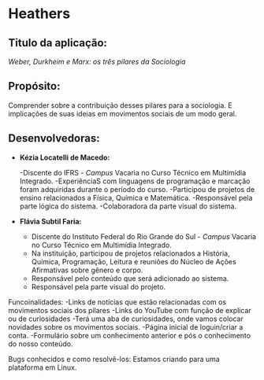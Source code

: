 # Heathers

## Titulo da aplicação:

*Weber, Durkheim e Marx: os três pilares da Sociologia*

## Propósito:

Comprender sobre a contribuição desses pilares para a sociologia. E implicações de suas ideias em movimentos sociais de um modo geral.

## Desenvolvedoras:

* **Kézia Locatelli de Macedo:**

     -Discente do IFRS - *Campus* Vacaria no Curso Técnico em Multimídia Integrado.
     -ExperiênciaS com linguagens de programação e marcação foram adquiridas durante o período do curso.
     -Participou de projetos de ensino relacionados a Física, Química e Matemática.
     -Responsável pela parte lógica do sistema.
     -Colaboradora da parte visual do sistema.
     
* **Flávia Subtil Faria:**

     - Discente do Instituto Federal do Rio Grande do Sul - *Campus* Vacaria no Curso Técnico em Multimídia Integrado.
     - Na instituição, participou de projetos relacionados a História, Química, Programação, Leitura e reuniões do Núcleo de Ações Afirmativas sobre gênero e corpo. 
     - Responsável pelo conteúdo que será adicionado ao sistema.
     - Responsável pela parte visual do projeto.

Funcoinalidades: 
-Links de notícias que estão relacionadas com os movimentos sociais dos pilares
-Links do YouTube com função de explicar ou de curiosidades
-Terá uma aba de curiosidades, onde vamos colocar novidades sobre os movimentos sociais.
-Página inicial de loguin/criar a conta.
-Formulário sobre um conhecimento anterior e pós o conhecimento do nosso conteúdo.


Bugs conhecidos e como resolvê-los:
Estamos criando para uma plataforma em Linux.  
